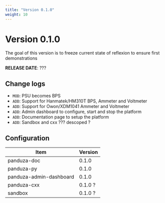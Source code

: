```yaml
---
title: "Version 0.1.0"
weight: 10
---
```


# Version 0.1.0

The goal of this version is to freeze current state of reflexion to ensure first demonstrations

**RELEASE DATE**: ???

## Change logs

- `MOD`: PSU becomes BPS
- `ADD`: Support for Hanmatek/HM310T BPS, Ammeter and Voltmeter
- `ADD`: Support for Owon/XDM1041 Ammeter and Voltmeter
- `ADD`: Admin dashboard to configure, start and stop the platform
- `ADD`: Documentation page to setup the platform
- `ADD`: Sandbox and cxx ??? descoped ?

## Configuration

| Item                    | Version  |
| ----------------------- | -------- |
| panduza-doc             | 0.1.0    |
| panduza-py              | 0.1.0    |
| panduza-admin-dashboard | 0.1.0    |
| panduza-cxx             | 0.1.0  ? |
| sandbox                 | 0.1.0  ? |

